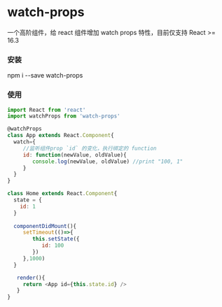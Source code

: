 # watch-props
一个高阶组件，给 react 组件增加 watch props 特性，目前仅支持 React >= 16.3

### 安装
npm i --save watch-props

### 使用

```js
import React from 'react'
import watchProps from 'watch-props'

@watchProps
class App extends React.Component{
  watch={
     //监听组件prop `id` 的变化，执行绑定的 function
     id: function(newValue, oldValue){
        console.log(newValue, oldValue) //print "100, 1"
     }
  }
}

class Home extends React.Component{
  state = {
    id: 1
  }
  
  componentDidMount(){
     setTimeout(()=>{
        this.setState({
           id: 100
        })
     },1000)
  }

   render(){
     return <App id={this.state.id} />
   }
}




```
